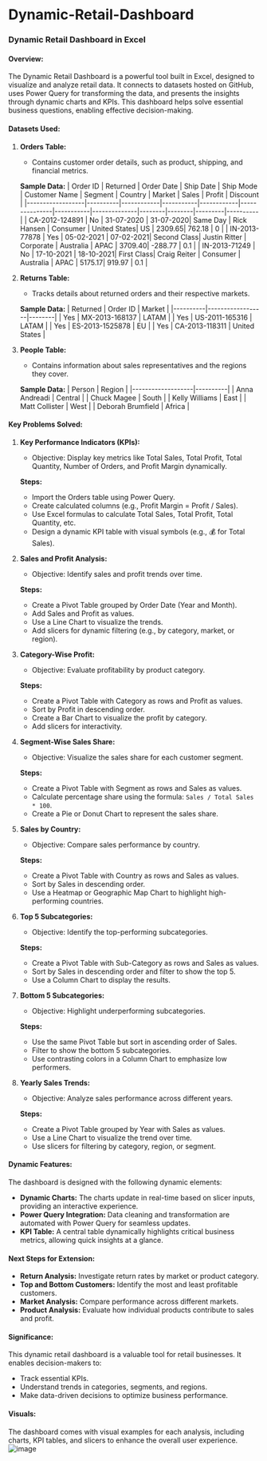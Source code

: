 # Dynamic-Retail-Dashboard
### Dynamic Retail Dashboard in Excel

#### Overview:
The Dynamic Retail Dashboard is a powerful tool built in Excel, designed to visualize and analyze retail data. It connects to datasets hosted on GitHub, uses Power Query for transforming the data, and presents the insights through dynamic charts and KPIs. This dashboard helps solve essential business questions, enabling effective decision-making.

#### Datasets Used:
1. **Orders Table:**
   - Contains customer order details, such as product, shipping, and financial metrics.
   
   **Sample Data:**
   | Order ID         | Returned | Order Date | Ship Date | Ship Mode  | Customer Name | Segment   | Country      | Market | Sales  | Profit  | Discount |
   |------------------|----------|------------|-----------|------------|---------------|-----------|--------------|--------|--------|---------|----------|
   | CA-2012-124891   | No       | 31-07-2020 | 31-07-2020| Same Day  | Rick Hansen   | Consumer  | United States| US     | 2309.65| 762.18  | 0        |
   | IN-2013-77878    | Yes      | 05-02-2021 | 07-02-2021| Second Class| Justin Ritter | Corporate | Australia    | APAC   | 3709.40| -288.77 | 0.1      |
   | IN-2013-71249    | No       | 17-10-2021 | 18-10-2021| First Class| Craig Reiter  | Consumer  | Australia    | APAC   | 5175.17| 919.97  | 0.1      |

2. **Returns Table:**
   - Tracks details about returned orders and their respective markets.
   
   **Sample Data:**
   | Returned | Order ID         | Market |
   |----------|------------------|--------|
   | Yes      | MX-2013-168137   | LATAM  |
   | Yes      | US-2011-165316   | LATAM  |
   | Yes      | ES-2013-1525878  | EU     |
   | Yes      | CA-2013-118311   | United States |

3. **People Table:**
   - Contains information about sales representatives and the regions they cover.
   
   **Sample Data:**
   | Person            | Region   |
   |-------------------|----------|
   | Anna Andreadi     | Central  |
   | Chuck Magee       | South    |
   | Kelly Williams    | East     |
   | Matt Collister    | West     |
   | Deborah Brumfield | Africa   |

#### Key Problems Solved:

1. **Key Performance Indicators (KPIs):**
   - Objective: Display key metrics like Total Sales, Total Profit, Total Quantity, Number of Orders, and Profit Margin dynamically.
   
   **Steps:**
   - Import the Orders table using Power Query.
   - Create calculated columns (e.g., Profit Margin = Profit / Sales).
   - Use Excel formulas to calculate Total Sales, Total Profit, Total Quantity, etc.
   - Design a dynamic KPI table with visual symbols (e.g., 💰 for Total Sales).

2. **Sales and Profit Analysis:**
   - Objective: Identify sales and profit trends over time.
   
   **Steps:**
   - Create a Pivot Table grouped by Order Date (Year and Month).
   - Add Sales and Profit as values.
   - Use a Line Chart to visualize the trends.
   - Add slicers for dynamic filtering (e.g., by category, market, or region).

3. **Category-Wise Profit:**
   - Objective: Evaluate profitability by product category.
   
   **Steps:**
   - Create a Pivot Table with Category as rows and Profit as values.
   - Sort by Profit in descending order.
   - Create a Bar Chart to visualize the profit by category.
   - Add slicers for interactivity.

4. **Segment-Wise Sales Share:**
   - Objective: Visualize the sales share for each customer segment.
   
   **Steps:**
   - Create a Pivot Table with Segment as rows and Sales as values.
   - Calculate percentage share using the formula: `Sales / Total Sales * 100`.
   - Create a Pie or Donut Chart to represent the sales share.

5. **Sales by Country:**
   - Objective: Compare sales performance by country.
   
   **Steps:**
   - Create a Pivot Table with Country as rows and Sales as values.
   - Sort by Sales in descending order.
   - Use a Heatmap or Geographic Map Chart to highlight high-performing countries.

6. **Top 5 Subcategories:**
   - Objective: Identify the top-performing subcategories.
   
   **Steps:**
   - Create a Pivot Table with Sub-Category as rows and Sales as values.
   - Sort by Sales in descending order and filter to show the top 5.
   - Use a Column Chart to display the results.

7. **Bottom 5 Subcategories:**
   - Objective: Highlight underperforming subcategories.
   
   **Steps:**
   - Use the same Pivot Table but sort in ascending order of Sales.
   - Filter to show the bottom 5 subcategories.
   - Use contrasting colors in a Column Chart to emphasize low performers.

8. **Yearly Sales Trends:**
   - Objective: Analyze sales performance across different years.
   
   **Steps:**
   - Create a Pivot Table grouped by Year with Sales as values.
   - Use a Line Chart to visualize the trend over time.
   - Use slicers for filtering by category, region, or segment.

#### Dynamic Features:
The dashboard is designed with the following dynamic elements:

- **Dynamic Charts:** The charts update in real-time based on slicer inputs, providing an interactive experience.
- **Power Query Integration:** Data cleaning and transformation are automated with Power Query for seamless updates.
- **KPI Table:** A central table dynamically highlights critical business metrics, allowing quick insights at a glance.

#### Next Steps for Extension:
- **Return Analysis:** Investigate return rates by market or product category.
- **Top and Bottom Customers:** Identify the most and least profitable customers.
- **Market Analysis:** Compare performance across different markets.
- **Product Analysis:** Evaluate how individual products contribute to sales and profit.

#### Significance:
This dynamic retail dashboard is a valuable tool for retail businesses. It enables decision-makers to:

- Track essential KPIs.
- Understand trends in categories, segments, and regions.
- Make data-driven decisions to optimize business performance.

#### Visuals:
The dashboard comes with visual examples for each analysis, including charts, KPI tables, and slicers to enhance the overall user experience.
![image](https://github.com/user-attachments/assets/ccb2e584-5f17-42db-805e-b864d78cba89)

